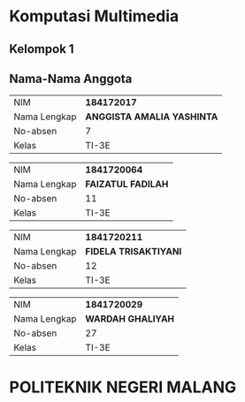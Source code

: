 
# Komputasi Multimedia


## Kelompok 1

## Nama-Nama Anggota

|  |  |
|--|--|
| NIM | **184172017** |
| Nama Lengkap | **ANGGISTA AMALIA YASHINTA** |
| No-absen | 7 |
| Kelas | TI-3E |

|  |  |
|--|--|
| NIM | **1841720064** |
| Nama Lengkap | **FAIZATUL FADILAH** |
| No-absen | 11 |
| Kelas | TI-3E |

|  |  |
|--|--|
| NIM | **1841720211** |
| Nama Lengkap | **FIDELA TRISAKTIYANI** |
| No-absen | 12 |
| Kelas | TI-3E |

|  |  |
|--|--|
| NIM | **1841720029** |
| Nama Lengkap | **WARDAH GHALIYAH** |
| No-absen | 27 |
| Kelas | TI-3E |


# POLITEKNIK NEGERI MALANG

